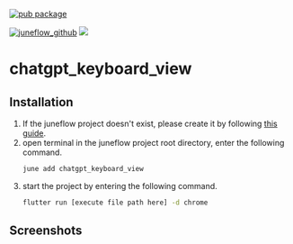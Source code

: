 [![pub package](https://img.shields.io/pub/v/chatgpt_keyboard_view.svg)](https://pub.dartlang.org/packages/chatgpt_keyboard_view)

[![juneflow_github](https://img.shields.io/badge/Juneflow-GitHub-181717?style=for-the-badge&logo=github)](https://github.com/melodysdreamj/juneflow)
[![](https://img.shields.io/badge/View-Hub-007bff?style=for-the-badge&logo=flutter)](https://view.juneflow.org/)

# chatgpt_keyboard_view

##  Installation
1. If the juneflow project doesn't exist, please create it by following [this guide](https://doc.juneflow.org/).
2. open terminal in the juneflow project root directory, enter the following command.
    ```bash
    june add chatgpt_keyboard_view
    ```
3. start the project by entering the following command.
    ```bash
    flutter run [execute file path here] -d chrome
    ```

## Screenshots
![]()

